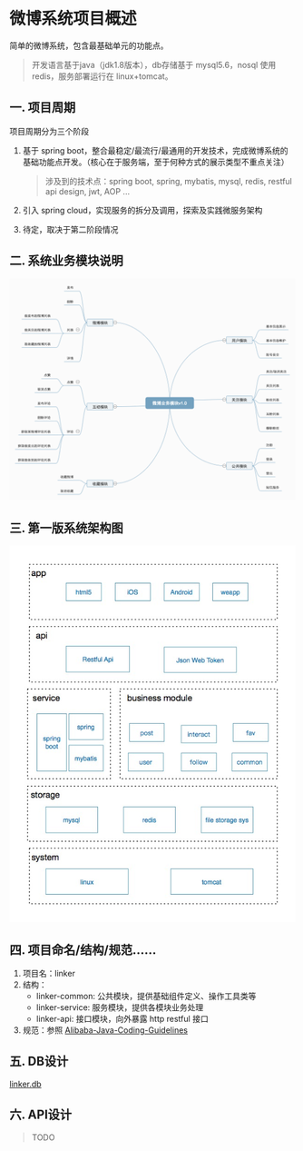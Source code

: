 # 微博系统项目概述
简单的微博系统，包含最基础单元的功能点。

> 开发语言基于java（jdk1.8版本），db存储基于 mysql5.6，nosql 使用 redis，服务部署运行在 linux+tomcat。

## 一. 项目周期
项目周期分为三个阶段

1. 基于 spring boot，整合最稳定/最流行/最通用的开发技术，完成微博系统的基础功能点开发。（核心在于服务端，至于何种方式的展示类型不重点关注）
    
    > 涉及到的技术点：spring boot, spring, mybatis, mysql, redis, restful api design, jwt, AOP ...
     
2. 引入 spring cloud，实现服务的拆分及调用，探索及实践微服务架构

3. 待定，取决于第二阶段情况

## 二. 系统业务模块说明
![image](https://raw.githubusercontent.com/mntfun/linker/master/linker-doc/weibo-business-modulev1.0.png)

## 三. 第一版系统架构图
![image](https://raw.githubusercontent.com/mntfun/linker/master/linker-doc/weibo-sys-v1.0.jpeg)

## 四. 项目命名/结构/规范……
1. 项目名：linker
2. 结构：
    * linker-common: 公共模块，提供基础组件定义、操作工具类等
    * linker-service: 服务模块，提供各模块业务处理
    * linker-api: 接口模块，向外暴露 http restful 接口
3. 规范：参照 [Alibaba-Java-Coding-Guidelines](https://alibaba.github.io/Alibaba-Java-Coding-Guidelines/) 

## 五. DB设计
[linker.db](https://github.com/mntfun/linker/blob/master/linker-doc/linker.svg)

## 六. API设计
> TODO
